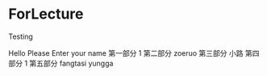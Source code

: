 # ForLecture
Testing 

Hello Please Enter your name
第一部分 1 
第二部分 zoeruo
第三部分 小路
第四部分 1
第五部分 fangtasi yungga

